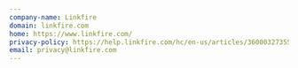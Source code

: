 ```yaml
---
company-name: Linkfire
domain: linkfire.com
home: https://www.linkfire.com/
privacy-policy: https://help.linkfire.com/hc/en-us/articles/360003273554-Privacy-Portal
email: privacy@linkfire.com
---
```




